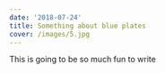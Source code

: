 ```yaml
---
date: '2018-07-24'
title: Something about blue plates
cover: /images/5.jpg
---
```


This is going to be so much fun to write
